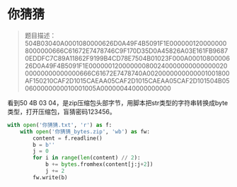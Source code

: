 # 你猜猜

> 题目描述：504B03040A0001080000626D0A49F4B5091F1E0000001200000008000000666C61672E7478746C9F170D35D0A45826A03E161FB96870EDDFC7C89A11862F9199B4CD78E7504B01023F000A0001080000626D0A49F4B5091F1E00000012000000080024000000000000002000000000000000666C61672E7478740A0020000000000001001800AF150210CAF2D1015CAEAA05CAF2D1015CAEAA05CAF2D101504B050600000000010001005A000000440000000000

看到50 4B 03 04，是zip压缩包头部字节，用脚本把str类型的字符串转换成byte类型，打开压缩包，盲猜密码123456。

```python
with open('你猜猜.txt', 'r') as f:
    with open('你猜猜_bytes.zip', 'wb') as fw:
        content = f.readline()
        b = b''
        j = 0
        for i in range(len(content) // 2):
            b += bytes.fromhex(content[j:j+2])
            j += 2
        fw.write(b)
```
